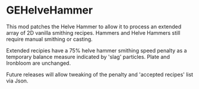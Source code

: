 # GEHelveHammer
This mod patches the Helve Hammer to allow it to process an extended array of 2D vanilla smithing recipes.
Hammers and Helve Hammers still require manual smithing or casting.

Extended recipies have a 75% helve hammer smithing speed penalty as a temporary balance measure indicated by 'slag' particles. Plate and Ironbloom are unchanged.



Future releases will allow tweaking of the penalty and 'accepted recipes' list via Json.
